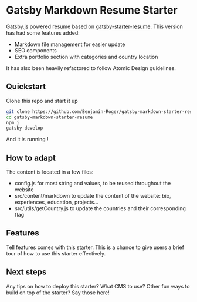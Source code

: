 # Gatsby Markdown Resume Starter ###

Gatsby.js powered resume based on [gatsby-starter-resume](https://github.com/anubhavsrivastava/gatsby-starter-resume). This version has had some features added:
- Markdown file management for easier update
- SEO components 
- Extra portfolio section with categories and country location

It has also been heavily refactored to follow Atomic Design guidelines.

## Quickstart

Clone this repo and start it up

```bash 
git clone https://github.com/Benjamin-Roger/gatsby-markdown-starter-resume.git
cd gatsby-markdown-starter-resume
npm i
gatsby develop

```
And it is running !

## How to adapt
The content is located in a few files:
- config.js for most string and values, to be reused throughout the website
- src/content/markdown to update the content of the website: bio, experiences, education, projects...
- src/utils/getCountry.js to update the countries and their corresponding flag

## Features
Tell features comes with this starter. This is a chance to give users a brief tour of how to use this starter effectively.

## Next steps
Any tips on how to deploy this starter? What CMS to use? Other fun ways to build on top of the starter? Say those here!